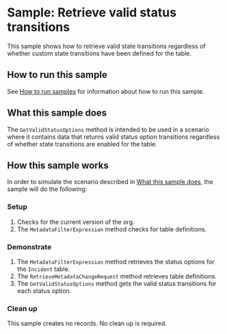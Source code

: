 # Sample: Retrieve valid status transitions

 This sample shows how to retrieve valid state transitions regardless of whether custom state transitions have been defined for the table.

## How to run this sample

See [How to run samples](https://github.com/microsoft/PowerApps-Samples/blob/master/dataverse/README.md) for information about how to run this sample.

## What this sample does

The `GetValidStatusOptions` method is intended to be used in a scenario where it contains data that returns valid status option transitions regardless of whether state transitions are enabled for the table.

## How this sample works

In order to simulate the scenario described in [What this sample does](#what-this-sample-does), the sample will do the following:

### Setup

1. Checks for the current version of the org.
1. The `MetadataFilterExpression` method checks for table definitions.

### Demonstrate

1. The `MetadataFilterExpression` method retrieves the status options for the `Incident` table.
1. The `RetrieveMetadataChangeRequest` method retrieves table definitions.
1. The `GetValidStatusOptions` method gets the valid status transitions for each status option.

### Clean up

This sample creates no records. No clean up is required.
